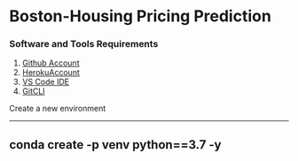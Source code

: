 # Boston-Housing Pricing Prediction

### Software and Tools Requirements

1. [Github Account](https://github.com)
2. [HerokuAccount](https://heroku.com)
3. [VS Code IDE](https://code.visualstudio.com/)
4. [GitCLI](https://git.scm.com/book/en/v2/Getting-Started-The-Command-Line)


Create a new environment

---
conda create -p venv python==3.7 -y
---